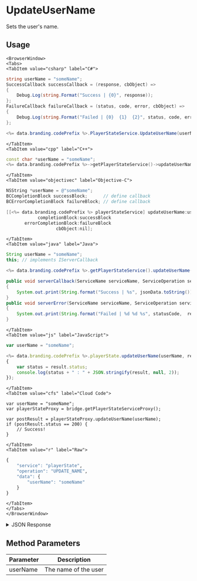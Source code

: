 # UpdateUserName

Sets the user's name.

<PartialServop service_name="playerState" operation_name="UPDATE_NAME" />

## Usage

```mdx-code-block
<BrowserWindow>
<Tabs>
<TabItem value="csharp" label="C#">
```

```csharp
string userName = "someName";
SuccessCallback successCallback = (response, cbObject) =>
{
    Debug.Log(string.Format("Success | {0}", response));
};
FailureCallback failureCallback = (status, code, error, cbObject) =>
{
    Debug.Log(string.Format("Failed | {0}  {1}  {2}", status, code, error));
};

<%= data.branding.codePrefix %>.PlayerStateService.UpdateUserName(userName, successCallback, failureCallback);
```

```mdx-code-block
</TabItem>
<TabItem value="cpp" label="C++">
```

```cpp
const char *userName = "someName";
<%= data.branding.codePrefix %>->getPlayerStateService()->updateUserName(userName, this);
```

```mdx-code-block
</TabItem>
<TabItem value="objectivec" label="Objective-C">
```

```objectivec
NSString *userName = @"someName";
BCCompletionBlock successBlock;      // define callback
BCErrorCompletionBlock failureBlock; // define callback

[[<%= data.branding.codePrefix %> playerStateService] updateUserName:userName
            completionBlock:successBlock
       errorCompletionBlock:failureBlock
                   cbObject:nil];
```

```mdx-code-block
</TabItem>
<TabItem value="java" label="Java">
```

```java
String userName = "someName";
this; // implements IServerCallback

<%= data.branding.codePrefix %>.getPlayerStateService().updateUserName(userName, this);

public void serverCallback(ServiceName serviceName, ServiceOperation serviceOperation, JSONObject jsonData)
{
    System.out.print(String.format("Success | %s", jsonData.toString()));
}
public void serverError(ServiceName serviceName, ServiceOperation serviceOperation, int statusCode, int reasonCode, String jsonError)
{
    System.out.print(String.format("Failed | %d %d %s", statusCode,  reasonCode, jsonError.toString()));
}
```

```mdx-code-block
</TabItem>
<TabItem value="js" label="JavaScript">
```

```javascript
var userName = "someName";

<%= data.branding.codePrefix %>.playerState.updateUserName(userName, result =>
{
	var status = result.status;
	console.log(status + " : " + JSON.stringify(result, null, 2));
});
```

```mdx-code-block
</TabItem>
<TabItem value="cfs" label="Cloud Code">
```

```cfscript
var userName = "someName";
var playerStateProxy = bridge.getPlayerStateServiceProxy();

var postResult = playerStateProxy.updateUserName(userName);
if (postResult.status == 200) {
    // Success!
}
```

```mdx-code-block
</TabItem>
<TabItem value="r" label="Raw">
```

```r
{
	"service": "playerState",
	"operation": "UPDATE_NAME",
	"data": {
		"userName": "someName"
	}
}
```

```mdx-code-block
</TabItem>
</Tabs>
</BrowserWindow>
```

<details>
<summary>JSON Response</summary>

```json
{
    "status":200,
    "data":
    {
        "playerName": "someName"
    }
}
```
</details>

## Method Parameters
Parameter | Description
--------- | -----------
userName | The name of the user


